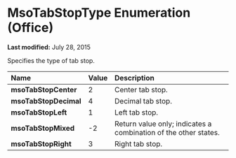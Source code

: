 
# MsoTabStopType Enumeration (Office)

 **Last modified:** July 28, 2015

Specifies the type of tab stop.


|**Name**|**Value**|**Description**|
|:-----|:-----|:-----|
| **msoTabStopCenter**|2|Center tab stop.|
| **msoTabStopDecimal**|4|Decimal tab stop.|
| **msoTabStopLeft**|1|Left tab stop.|
| **msoTabStopMixed**|-2|Return value only; indicates a combination of the other states. |
| **msoTabStopRight**|3|Right tab stop.|
